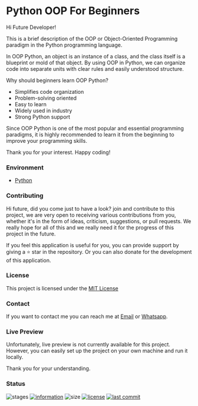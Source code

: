 # Python OOP For Beginners

Hi Future Developer!

This is a brief description of the OOP or Object-Oriented Programming paradigm in the Python programming language.

In OOP Python, an object is an instance of a class, and the class itself is a blueprint or mold of that object. By using OOP in Python, we can organize code into separate units with clear rules and easily understood structure.

Why should beginners learn OOP Python?

- Simplifies code organization
- Problem-solving oriented
- Easy to learn
- Widely used in industry
- Strong Python support

Since OOP Python is one of the most popular and essential programming paradigms, it is highly recommended to learn it from the beginning to improve your programming skills.

Thank you for your interest. Happy coding!

### Environment

- [Python](https://www.python.org/downloads/)

### Contributing

Hi future, did you come just to have a look? join and contribute to this project, we are very open to receiving various contributions from you, whether it's in the form of ideas, criticism, suggestions, or pull requests. We really hope for all of this and we really need it for the progress of this project in the future.

If you feel this application is useful for you, you can provide support by giving a ⭐ star in the repository. Or you can also donate for the development of this application.

### License

This project is licensed under the [MIT License](https://github.com/novaardiansyah/python-oop-beginners/blob/main/LICENSE)

### Contact

If you want to contact me you can reach me at [Email](mailto:novaardiansyah78@gmal.com) or [Whatsapp](https://wa.me/6289506668480).

### Live Preview
Unfortunately, live preview is not currently available for this project. However, you can easily set up the project on your own machine and run it locally.

Thank you for your understanding.

### Status

![stages](https://img.shields.io/badge/stages-Production-informational)
[![information](https://img.shields.io/badge/information-References-informational)](https://github.com/novaardiansyah/python-oop-beginners/blob/main/references.json)
![size](https://img.shields.io/github/repo-size/novaardiansyah/python-oop-beginners?label=size&color=informational)
[![license](https://img.shields.io/badge/license-MIT-blue.svg)](https://github.com/novaardiansyah/python-oop-beginners/blob/main/LICENSE)
[![last commit](https://img.shields.io/github/last-commit/novaardiansyah/python-oop-beginners?label=last%20commit&color=informational)](https://github.com/novaardiansyah/python-oop-beginners/commits/main)